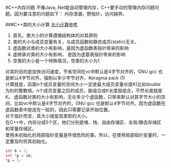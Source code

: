 #C++内存问题
不像Java,.Net能自动管理内存，C++要手动的管理内存问题问题。因为要注意的问题如下： 内存泄漏，野指针，访问越界。  

 ###C++类的大小计算
 [大小计算参考](https://blog.csdn.net/fengxinlinux/article/details/72836199)
 1. 首先，类大小的计算遵循结构体的对其原则  
 2. 类的大小与成员变量有关，与成员函数和静态成员(static)无关。  
 3. 虚函数对类的大小有影响，是因为虚函数表指针带来的影响 
 4. 虚继承对类的大小有影响， 是因为虚基表指针带来的影响
 5. 空类的大小是一个特殊情况，空类的大小为1   
 
对其的目的是加快访问速度，节省空间在vc中默认是4字节对齐的，GNU gcc 也是默认4字节对齐。强制以多少字节对齐，#pragma pack (1)  
计算就是，前面n个成员变量的空间大小一定是最大成员变量长度K(比如double 为8)的整数倍。n个成员变量之后的成员，能组合成K长度就组合，不然长度就是K。
虚函数对类的大小有影响，无论多少个虚函数，只带来默认对其字节大小的空间，比如vc中默认是4字节对齐的，GNU gcc 也是默认4字节对齐。因为虚函数在虚函数表中是连在一起的，因此只需要记录开始位置。  
对于指针而言，其大小就是其类型的大小。  
在C++中，内存分成5个区，他们分别是堆、栈、自由存储区、全局/静态存储区和常量存储区。  
使用未初始化的局部指针变量是件很危险的事，所以，在使用局部指针变量时，一定要及时将其初始化。  


```cpp
int b = 3;
int *p = &b;
*p = 5;
```


